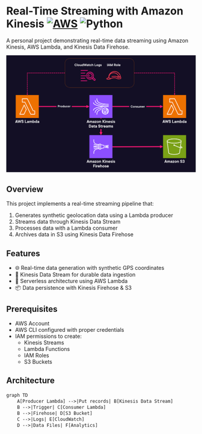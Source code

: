 # Real-Time Streaming with Amazon Kinesis [![AWS](https://img.shields.io/badge/AWS-%23FF9900.svg?style=for-the-badge&logo=amazon-aws&logoColor=white)](https://aws.amazon.com) ![Python](https://img.shields.io/badge/python-3670A0?style=for-the-badge&logo=python&logoColor=ffdd54)

A personal project demonstrating real-time data streaming using Amazon Kinesis, AWS Lambda, and Kinesis Data Firehose.

![Project Architecture](project_flow.png)

## Overview

This project implements a real-time streaming pipeline that:
1. Generates synthetic geolocation data using a Lambda producer
2. Streams data through Kinesis Data Stream
3. Processes data with a Lambda consumer
4. Archives data in S3 using Kinesis Data Firehose

## Features

- 🌐 Real-time data generation with synthetic GPS coordinates
- 🔄 Kinesis Data Stream for durable data ingestion
- 🚀 Serverless architecture using AWS Lambda
- 📦 Data persistence with Kinesis Firehose & S3

## Prerequisites

- AWS Account
- AWS CLI configured with proper credentials
- IAM permissions to create:
  - Kinesis Streams
  - Lambda Functions
  - IAM Roles
  - S3 Buckets

## Architecture

```mermaid
graph TD
    A[Producer Lambda] -->|Put records| B[Kinesis Data Stream]
    B -->|Trigger| C[Consumer Lambda]
    B -->|Firehose| D[S3 Bucket]
    C -->|Logs| E[CloudWatch]
    D -->|Data Files| F[Analytics]
